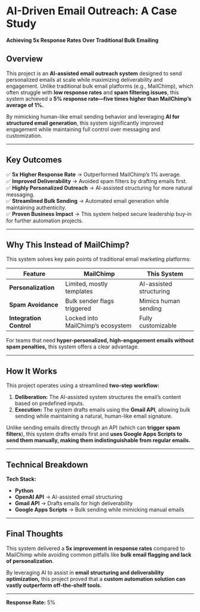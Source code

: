 # **AI-Driven Email Outreach: A Case Study**
**Achieving 5x Response Rates Over Traditional Bulk Emailing**

## **Overview**
This project is an **AI-assisted email outreach system** designed to send personalized emails at scale while maximizing deliverability and engagement. Unlike traditional bulk email platforms (e.g., MailChimp), which often struggle with **low response rates** and **spam filtering issues**, this system achieved a **5% response rate—five times higher than MailChimp’s average of 1%.**  

By mimicking human-like email sending behavior and leveraging **AI for structured email generation**, this system significantly improved engagement while maintaining full control over messaging and customization.  

---

## **Key Outcomes**
✅ **5x Higher Response Rate** → Outperformed MailChimp’s 1% average.  
✅ **Improved Deliverability** → Avoided spam filters by drafting emails first.  
✅ **Highly Personalized Outreach** → AI-assisted structuring for more natural messaging.  
✅ **Streamlined Bulk Sending** → Automated email generation while maintaining authenticity.  
✅ **Proven Business Impact** → This system helped secure leadership buy-in for further automation projects.  

---

## **Why This Instead of MailChimp?**  
This system solves key pain points of traditional email marketing platforms:  

| **Feature**            | **MailChimp**                 | **This System**              |
|------------------------|-----------------------------|------------------------------|
| **Personalization**    | Limited, mostly templates   | AI-assisted structuring     |
| **Spam Avoidance**     | Bulk sender flags triggered | Mimics human sending        |
| **Integration Control**| Locked into MailChimp’s ecosystem | Fully customizable |

For teams that need **hyper-personalized, high-engagement emails without spam penalties,** this system offers a clear advantage.

---

## **How It Works**  
This project operates using a streamlined **two-step workflow:**  

1. **Deliberation:** The AI-assisted system structures the email’s content based on predefined inputs.  
2. **Execution:** The system drafts emails using the **Gmail API**, allowing bulk sending while maintaining a natural, human-like email signature.  

Unlike sending emails directly through an API (which can **trigger spam filters**), this system drafts emails first and **uses Google Apps Scripts to send them manually, making them indistinguishable from regular emails.**  

---

## **Technical Breakdown**  
**Tech Stack:**  
- **Python**  
- **OpenAI API** → AI-assisted email structuring  
- **Gmail API** → Drafts emails for high deliverability  
- **Google Apps Scripts** → Bulk sending while mimicking manual emails  

---

## **Final Thoughts**  
This system delivered a **5x improvement in response rates** compared to MailChimp while avoiding common pitfalls like **bulk email flagging and lack of personalization**.  

By leveraging AI to assist in **email structuring and deliverability optimization,** this project proved that a **custom automation solution can vastly outperform off-the-shelf tools.**  

---
**Response Rate:** 5%  
